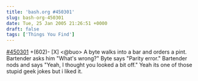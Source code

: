 ```yaml
---
title: 'bash.org #450301'
slug: bash-org-450301
date: Tue, 25 Jan 2005 21:26:51 +0000
draft: false
tags: ['Things You Find']
---
```


[#450301](http://www.bash.org/?450301) +(602)- \[X\] <@buo> A byte walks into a bar and orders a pint. Bartender asks him "What's wrong?" Byte says "Parity error." Bartender nods and says "Yeah, I thought you looked a bit off." Yeah its one of those stupid geek jokes but i liked it.
